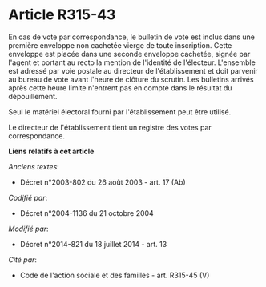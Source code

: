 # Article R315-43

En cas de vote par correspondance, le bulletin de vote est inclus dans une première enveloppe non cachetée vierge de toute
inscription. Cette enveloppe est placée dans une seconde enveloppe cachetée, signée par l'agent et portant au recto la
mention de l'identité de l'électeur. L'ensemble est adressé par voie postale au directeur de l'établissement et doit parvenir
au bureau de vote avant l'heure de clôture du scrutin. Les bulletins arrivés après cette heure limite n'entrent pas en compte
dans le résultat du dépouillement.

Seul le matériel électoral fourni par l'établissement peut être utilisé.

Le directeur de l'établissement tient un registre des votes par correspondance.

**Liens relatifs à cet article**

_Anciens textes_:

  - Décret n°2003-802 du 26 août 2003 - art. 17 (Ab)

_Codifié par_:

  - Décret n°2004-1136 du 21 octobre 2004

_Modifié par_:

  - Décret n°2014-821 du 18 juillet 2014 - art. 13

_Cité par_:

  - Code de l'action sociale et des familles - art. R315-45 (V)
